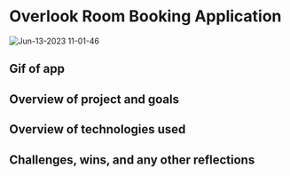 # Overlook Room Booking Application
![Jun-13-2023 11-01-46](https://github.com/AlexaVanSchaardenburg/overlook-solo-project/assets/125763236/5fa0add2-cf64-4bfc-a6f3-52c25b5faacf)

## Gif of app
## Overview of project and goals
## Overview of technologies used 
## Challenges, wins, and any other reflections
